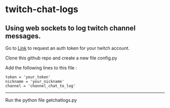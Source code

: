 # twitch-chat-logs

## Using web sockets to log twitch channel messages.

Go to [Link](https://twitchapps.com/tmi/) to request an auth token for your twitch account. 

Clone this github repo and create a new file config.py

Add the following lines to this file :

```
token = 'your_token'
nickname = 'your_nickname'
channel = 'channel_chat_to_log'
```

---
Run the python file getchatlogs.py
